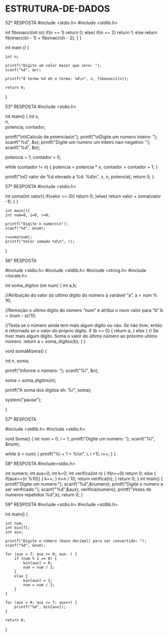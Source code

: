 # ESTRUTURA-DE-DADOS

52° RESPOSTA
#include <stdio.h>
#include <stdlib.h>

int fibonacci(int n){
    if(n == 1) 
        return 0;
    else{
        if(n == 2) 
            return 1;
        else
            return fibonacci(n - 1) + fibonacci(n - 2);
    }
}

int main () {

    int n;

    printf("Digite um valor maior que zero: ");
    scanf("%d", &n);

    printf("O termo %d eh o termo: %d\n", n, fibonacci(n));

    return 0;
}

53° RESPOSTA
#include <stdio.h>

int main() {
  int x,         
      n,        
      potencia, 
      contador; 
  
  printf("\n\tCalculo de potencias\n");
  printf("\nDigite um numero inteiro: ");
  scanf("%d", &x);
  printf("Digite um numero um inteiro nao-negativo: ");
  scanf("%d", &n);
  
 
  potencia = 1;
  contador = 0;
  
  
  while (contador != n) {
    potencia = potencia * x;
    contador = contador + 1;
  }
  
  printf("\nO valor de %d elevado a %d: %d\n", x, n, potencia);
  return 0;
}

57° RESPOSTA
#include <stdio.h>

int soma(int valor){
    if(valor == 0){
        return 0;
    }else{
        return valor + soma(valor -1);
     }
}

    int main(){
    int num=0, i=0, r=0;
    
    printf("Digite o numero\n");
    scanf("%d", &num);
    
    r=soma(num);
    printf("Valor somado %d\n", r);
}

56° RESPOSTA
  
#include <stdio.h>
#include <stdlib.h>
#include <string.h>
#include <locale.h>
 
int soma_digitos (int num)
{
   int a,b;
 
//Atribuição do valor do ultimo digito do número à variável “a”.
   a = num % 10;
 
//Remoção o ultimo dígito do número “num” e atribui o novo valor para “b”
   b = (num - a)/10;
 
//Testa se o número ainda tem mais algum dígito ou não. Se não tiver, então é retornado só o valor do próprio dígito.
   if (b <= 0)
   {
       return a;
   }
   else
   {
// Se tiver mais algum dígito. Soma o valor do último número ao próximo ultimo número.
       return a + soma_digitos(b);
   }
}
 
void somaMizera()
{
 
   int n, soma;
 
   printf("Informe o número: ");
   scanf("%i", &n);
 
   soma = soma_digitos(n);
 
   printf("A soma dos digitos eh: %i", soma);
 
 
   system("pause");
 
}

57° RESPOSTA

#include <stdlib.h>
#include <stdio.h>

void Soma()
{
   int num = 0, i = 1;
   printf("Digite um numero: ");
   scanf("%i", &num);

   while (i < num)
   {
       printf("%i + 1 = %i\n", i, i +1);
       i++;
   }
}


58° RESPOSTA
#include<stdio.h>

int numero;
int aux=0;
int k=0;
int verifica(int n)
{
    if(n==0)
      return 0;
     else
    {
     if(aux==(n %10))
     {
        k++;
     }
     n=n / 10;
     return verifica(n);
    }
return 0;
 }
int main()
{
   printf("Digite um numero:");
   scanf("%d",&numero);
   printf("Digite o numero a ser verificado:");
   scanf("%d",&aux);
   verifica(numero);
   printf("Vezes de numeros repetidos %d",k);
   return 0;
}

59° RESPOSTA
#include <stdio.h>
#include <stdlib.h>

int main() {

    int num;
    int bin[7];
    int aux;

    printf("Digite o número (base decimal) para ser convertido: ");
    scanf("%d", &num);

    for (aux = 7; aux >= 0; aux--) {
        if (num % 2 == 0) {
            bin[aux] = 0;
            num = num / 2;
        }
        else {
            bin[aux] = 1;
            num = num / 2;
        }
    }

    for (aux = 0; aux <= 7; aux++) {
        printf("%d", bin[aux]);
    }

    return 0;
}
